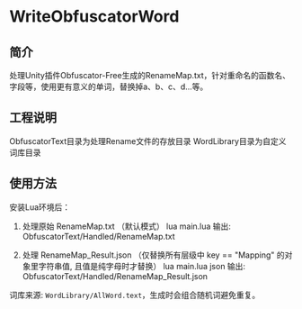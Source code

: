 # WriteObfuscatorWord
## 简介
  处理Unity插件Obfuscator-Free生成的RenameMap.txt，针对重命名的函数名、字段等，使用更有意义的单词，替换掉a、b、c、d...等。
  
## 工程说明
ObfuscatorText目录为处理Rename文件的存放目录
WordLibrary目录为自定义词库目录

## 使用方法
安装Lua环境后：

1. 处理原始 RenameMap.txt （默认模式）
  lua main.lua
  输出: ObfuscatorText/Handled/RenameMap.txt

2. 处理 RenameMap_Result.json （仅替换所有层级中 key == "Mapping" 的对象里字符串值, 且值是纯字母时才替换）
  lua main.lua json
  输出: ObfuscatorText/Handled/RenameMap_Result.json

词库来源: `WordLibrary/AllWord.text`，生成时会组合随机词避免重复。
